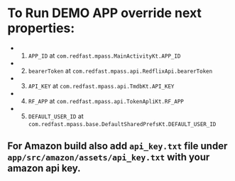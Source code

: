 # To Run DEMO APP override next properties:

- 1. `APP_ID` at `com.redfast.mpass.MainActivityKt.APP_ID`
- 2. `bearerToken` at `com.redfast.mpass.api.RedflixApi.bearerToken`
- 3. `API_KEY` at `com.redfast.mpass.api.TmdbKt.API_KEY`
- 4. `RF_APP` at `com.redfast.mpass.api.TokenApliKt.RF_APP`
- 5. `DEFAULT_USER_ID` at `com.redfast.mpass.base.DefaultSharedPrefsKt.DEFAULT_USER_ID`

## For Amazon build also add `api_key.txt` file under `app/src/amazon/assets/api_key.txt` with your amazon api key.
